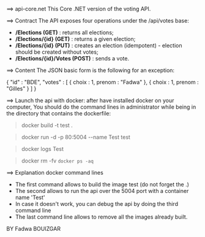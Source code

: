 ==> api-core.net
This Core .NET version of the voting API.

==> Contract
The API exposes four operations under the /api/votes base:

- **/Elections (GET)** : returns all elections;
- **/Elections/{id} (GET)** : returns a given election;
- **/Elections/{id} (PUT)** : creates an election (idempotent) - election should be created without votes;
- **/Elections/{id}/Votes (POST)** : sends a vote.

==> Content
The JSON basic form is the following for an exception:
>
 {
   "id" : "BDE",
   "votes" : [
      { choix : 1, prenom : "Fadwa" },
      { choix : 1, prenom : "Gilles" }
   ]
 }

==> Launch the api with docker:
after have installed docker on your computer,
You should do the command lines in administrator while being in the directory that contains the dockerfile:
> docker build -t test . 

> docker run -d -p 80:5004 --name Test test 

> docker logs Test

> docker rm -fv `docker ps -aq` 

==> Explanation docker command lines
- The first command allows to build the image test (do not forget the .)
- The second allows to run the api over the 5004 port with a container name 'Test'
- In case it doesn't work, you can debug the api by doing the third command line
- The last command line allows to remove all the images already built.


BY Fadwa BOUIZGAR